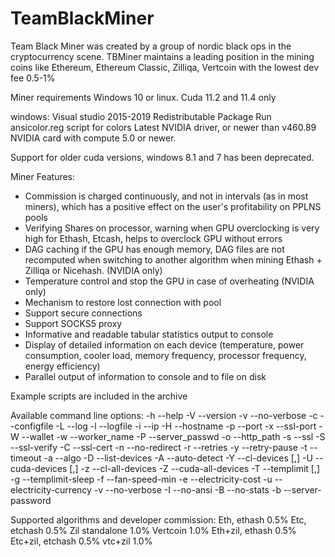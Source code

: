 # TeamBlackMiner
Team Black Miner was created by a group of nordic black ops in the cryptocurrency scene.
TBMiner maintains a leading position in the mining coins like Ethereum, Ethereum Classic, Zilliqa, Vertcoin with the lowest dev fee 0.5-1%

Miner requirements
Windows 10 or linux. 
Cuda 11.2 and 11.4 only

windows:
Visual studio 2015-2019 Redistributable Package
Run ansicolor.reg script for colors
Latest NVIDIA driver, or newer than v460.89
NVIDIA card with compute 5.0 or newer.

Support for older cuda versions, windows 8.1 and 7 has been deprecated.

Miner Features:
+ Commission is charged continuously, and not in intervals (as in most miners), which has a positive effect on the user's profitability on PPLNS pools
+ Verifying Shares on processor, warning when GPU overclocking is very high for Ethash, Etcash, helps to overclock GPU without errors
+ DAG caching if the GPU has enough memory, DAG files are not recomputed when switching to another algorithm when mining Ethash + Zilliqa or Nicehash. (NVIDIA only)
+ Temperature control and stop the GPU in case of overheating (NVIDIA only)
+ Mechanism to restore lost connection with pool
+ Support secure connections
+ Support SOCKS5 proxy
+ Informative and readable tabular statistics output to console
+ Display of detailed information on each device (temperature, power consumption, cooler load, memory frequency, processor frequency, energy efficiency)
+ Parallel output of information to console and to file on disk

Example scripts are included in the archive

Available command line options:
-h --help
-V --version
-v --no-verbose
-c --configfile
-L --log
-l --logfile
-i --ip
-H --hostname
-p --port
-x --ssl-port
-W --wallet
-w --worker_name
-P --server_passwd
-o --http_path
-s --ssl
-S --ssl-verify
-C --ssl-cert
-n --no-redirect
-r --retries
-y --retry-pause
-t --timeout
-a --algo
-D --list-devices
-A --auto-detect
-Y --cl-devices [,]
-U --cuda-devices [,]
-z --cl-all-devices
-Z --cuda-all-devices
-T --templimit [,]
-g --templimit-sleep
-f --fan-speed-min
-e --electricity-cost
-u --electricity-currency
-v --no-verbose
-I --no-ansi
-B --no-stats
-b --server-password

Supported algorithms and developer commission:
Eth, ethash              0.5%
Etc, etchash             0.5%
Zil standalone           1.0%
Vertcoin                 1.0%
Eth+zil, ethash          0.5%
Etc+zil, etchash         0.5%
vtc+zil			 1.0%
